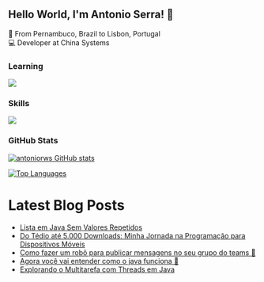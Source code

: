 ## Hello World, I'm Antonio Serra! :wave: 
:round_pushpin: From Pernambuco, Brazil to Lisbon, Portugal
</br>
:computer: Developer at China Systems 
</br>

### Learning 
<p align="left">
  <a href="https://skillicons.dev">
    <img src="https://skillicons.dev/icons?i=next" />
  </a>
</p>

### Skills
<p align="left">
  <a href="https://skillicons.dev">
    <img src="https://skillicons.dev/icons?i=git,java,mysql,firebase,react" />
  </a>
</p>

### GitHub Stats

<a href="http://www.github.com/antoniorws"><img src="https://github-readme-stats.vercel.app/api?username=antoniorws&show_icons=true&title_color=ffffff&text_color=ffffff&icon_color=f97316&bg_color=38404b&hide_border=true&show_icons=true" alt="antoniorws GitHub stats" /></a>

<a href="https://github.com/antoniorws" align="left"><img src="https://github-readme-stats.vercel.app/api/top-langs/?username=antoniorws&langs_count=10&title_color=ffffff&text_color=ffffff&icon_color=f97316&bg_color=38404b&hide_border=true&locale=en&custom_title=Top%20%Languages" alt="Top Languages" /></a>

 # Latest Blog Posts
- [Lista em Java Sem Valores Repetidos ](https://dev.to/antoniorws/lista-em-java-sem-valores-repetidos-4n42) 
- [Do Tédio até 5.000 Downloads: Minha Jornada na Programação para Dispositivos Móveis ](https://dev.to/antoniorws/do-tedio-ate-5000-downloads-minha-jornada-na-programacao-para-dispositivos-moveis-16hb)
- [Como fazer um robô para publicar mensagens no seu grupo do teams 🚀 ](https://dev.to/antoniorws/como-fazer-um-robo-para-publicar-mensagens-no-seu-grupo-do-teams-1nd6) 
- [Agora você vai entender como o java funciona 🚀 ](https://dev.to/antoniorws/agora-voce-vai-entender-como-o-java-funciona-23pj)
- [Explorando o Multitarefa com Threads em Java](https://dev.to/antoniorws/explorando-o-multitarefa-com-threads-em-java-cozinhando-cafe-e-preparando-ovos-1ilm)
